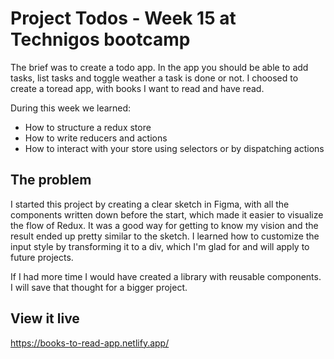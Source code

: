 # Project Todos - Week 15 at Technigos bootcamp

The brief was to create a todo app. In the app you should be able to add tasks, list tasks and toggle weather a task is done or not. I choosed to create a toread app, with books I want to read and have read.

During this week we learned:
- How to structure a redux store
- How to write reducers and actions
- How to interact with your store using selectors or by dispatching actions

## The problem

 I started this project by creating a clear sketch in Figma, with all the components written down before the start, which made it easier to visualize the flow of Redux. It was a good way for getting to know my vision and the result ended up pretty similar to the sketch. I learned how to customize the input style by transforming it to a div, which I'm glad for and will apply to future projects.

 If I had more time I would have created a library with reusable components. I will save that thought for a bigger project.

## View it live

https://books-to-read-app.netlify.app/
